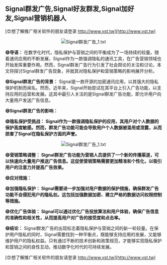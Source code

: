 ## **Signal群发广告,Signal好友群发,Signal加好友,Signal营销机器人**

[😍想了解推广相关软件的朋友请登录 http://www.vst.tw](http://www.vst.tw)

 <center><img src="https://vst.tw/MP4/tuiguang/png/8.png" alt="Signal群发广告_1.txt"></center>

**😄导语：**
在数字化时代，隐私保护与营销之间的平衡成为了一场持续的较量。随着通讯应用的不断发展，Signal作为一款强调隐私的通讯工具，在广告营销领域也开始发挥重要作用。然而，Signal群发广告行为引发了社会舆论的关注和讨论。本文将探讨Signal群发广告现象，并就其对隐私保护和营销策略的影响展开分析。

**😄Signal群发广告的背景：**
Signal是一款开源的加密通讯应用，以其强大的隐私保护机制而闻名。然而，近年来，Signal开始尝试在其平台上引入广告功能，以支持应用的运营和发展。这其中最引人关注的是Signal群发广告功能，即允许用户向大量用户发送广告信息。

**😄Signal群发广告的影响：**

**😄隐私保护受挑战： Signal作为一款强调隐私保护的应用，其用户对个人数据的保护高度敏感。然而，群发广告功能可能会导致用户个人数据被滥用或泄露，从而损害了Signal在隐私保护方面的声誉。**

 <center><img src="https://vst.tw/MP4/tuiguang/png/2.png" alt="Signal群发广告_1.txt"></center>

**😄营销策略调整： Signal群发广告功能为营销人员提供了一个新的传播渠道，可以快速向大量用户推送广告信息。这促使营销策略需要更加精准和个性化，以吸引用户的注意力并提高广告效果。**

**😄应对措施：**

**😄加强隐私保护： Signal需要进一步加强对用户数据的保护措施，确保群发广告功能不会侵犯用户的隐私权。这包括加强数据加密、建立严格的数据访问权限控制等措施。**

**😄优化广告体验： Signal可以通过优化广告投放算法和用户体验，确保广告信息的准确性和相关性，从而提高用户对广告的接受度和点击率。**

**😄结论：**
Signal群发广告的出现标志着隐私保护与营销之间的新一轮较量。在保护用户隐私的同时，Signal需要找到一种平衡点，既能够支持应用的发展，又能够维护用户的隐私权益。只有通过不断的技术创新和政策规范，才能够实现隐私保护和营销之间的良性互动，推动数字化时代的可持续发展。

[😍想了解推广相关软件的朋友请登录 http://www.vst.tw](http://www.vst.tw)



